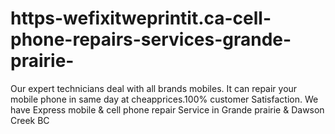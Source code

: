# https-wefixitweprintit.ca-cell-phone-repairs-services-grande-prairie-
Our expert technicians deal with all brands mobiles. It can repair your mobile phone in same day at cheapprices.100% customer Satisfaction. We have Express mobile &amp; cell phone repair Service in Grande prairie &amp; Dawson Creek BC
